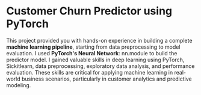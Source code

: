 # Customer Churn Predictor using PyTorch

This project provided you with hands-on experience in building a complete **machine learning pipeline**, starting from data preprocessing to model evaluation. I used **PyTorch's Neural Network**: nn.module to build the predictor model. I gained valuable skills in deep learning using PyTorch, Sickitlearn, data preprocessing, exploratory data analysis, and performance evaluation. These skills are critical for applying machine learning in real-world business scenarios, particularly in customer analytics and predictive modeling.

